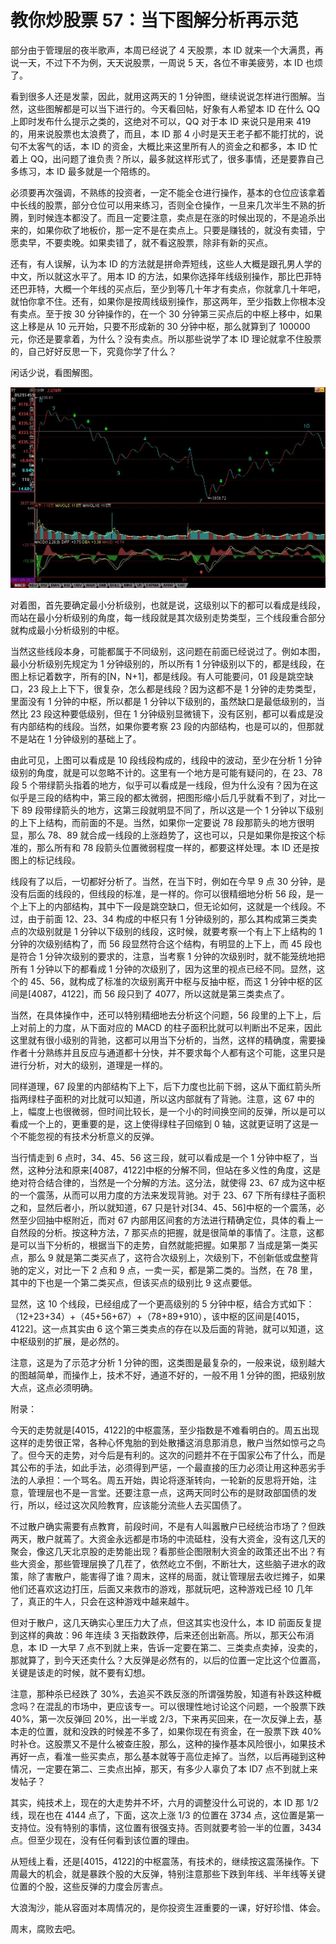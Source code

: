 # 教你炒股票 57：当下图解分析再示范

部分由于管理层的夜半歌声，本周已经说了 4 天股票，本 ID 就来一个大满贯，再说一天，不过下不为例，天天说股票，一周说 5 天，各位不审美疲劳，本 ID 也烦了。

看到很多人还是发蒙，因此，就用这两天的 1 分钟图，继续说说怎样进行图解。当然，这些图解都是可以当下进行的。今天看回帖，好象有人希望本 ID 在什么 QQ 上即时发布什么提示之类的，这绝对不可以，QQ 对于本 ID 来说只是用来 419 的，用来说股票也太浪费了，而且，本 ID 那 4 小时是天王老子都不能打扰的，说句不太客气的话，本 ID 的资金，大概比来这里所有人的资金之和都多，本 ID 忙着上 QQ，出问题了谁负责？所以，最多就这样形式了，很多事情，还是要靠自己多练习，本 ID 最多就是一个陪练的。

必须要再次强调，不熟练的投资者，一定不能全仓进行操作，基本的仓位应该拿着中长线的股票，部分仓位可以用来练习，否则全仓操作，一旦来几次半生不熟的折腾，到时候连本都没了。而且一定要注意，卖点是在涨的时候出现的，不是追杀出来的，如果你砍了地板价，那一定不是在卖点上。只要是赚钱的，就没有卖错，宁愿卖早，不要卖晚。如果卖错了，就不看这股票，除非有新的买点。

还有，有人误解，认为本 ID 的方法就是拼命弄短线，这些人大概是跟孔男人学的中文，所以就这水平了。用本 ID 的方法，如果你选择年线级别操作，那比巴菲特还巴菲特，大概一个年线的买点后，至少到等几十年才有卖点，你就拿几十年吧，就怕你拿不住。还有，如果你是按周线级别操作，那这两年，至少指数上你根本没有卖点。至于按 30 分钟操作的，在一个 30 分钟第三买点后的中枢上移中，如果这上移是从 10 元开始，只要不形成新的 30 分钟中枢，那么就算到了 100000 元，你还是要拿着，为什么？没有卖点。所以那些说学了本 ID 理论就拿不住股票的，自己好好反思一下，究竟你学了什么？

闲话少说，看图解图。

![](./1.jpeg)

对着图，首先要确定最小分析级别，也就是说，这级别以下的都可以看成是线段，而站在最小分析级别的角度，每一线段就是其次级别走势类型，三个线段重合部分就构成最小分析级别的中枢。

当然这些线段本身，可能都属于不同级别，这问题在前面已经说过了。例如本图，最小分析级别先规定为 1 分钟级别的，所以所有 1 分钟级别以下的，都是线段，在图上标记着数字，所有的[N，N+1]，都是线段。有人可能要问，01 段是跳空缺口，23 段上上下下，很复杂，怎么都是线段？因为这都不是 1 分钟的走势类型，里面没有 1 分钟的中枢，所以都是 1 分钟以下级别的，虽然缺口是最低级别的，当然比 23 段这种要低级别，但在 1 分钟级别显微镜下，没有区别，都可以看成是没有内部结构的线段。当然，如果你要考察 23 段的内部结构，也是可以的，但那就不是站在 1 分钟级别的基础上了。

由此可见，上图可以看成是 10 段线段构成的，线段中的波动，至少在分析 1 分钟级别的角度，就是可以忽略不计的。这里有一个地方是可能有疑问的，在 23、78 段 5 个带绿箭头指着的地方，似乎可以看成是一线段，但为什么没有？因为在这似乎是三段的结构中，第三段的都太微弱，把图形缩小后几乎就看不到了，对比一下 89 段带绿箭头的地方，这第三段就明显不同了，所以这是一个 1 分钟以下级别的上下上结构，而前面的不是。当然，如果你一定要说 78 段那箭头的地方很明显，那么 78、89 就合成一线段的上涨趋势了，这也可以，只是如果你是按这个标准的，那么所有和 78 段箭头位置微弱程度一样的，都要这样处理。本 ID 还是按图上的标记线段。

线段有了以后，一切都好分析了。当然，在当下时，例如在今早 9 点 30 分钟，是没有后面的线段的，但线段的标准，是一样的。你可以很精细地分析 56 段，是一个上下上的内部结构，其中下一段是跳空缺口，但无论如何，这就是一个线段。不过，由于前面 12、23、34 构成的中枢只有 1 分钟级别的，那么其构成第三类卖点的次级别就是 1 分钟以下级别的线段，这时候，就要考察一个有上下上结构的 1 分钟的次级别结构了，而 56 段显然符合这个结构，有明显的上下上，而 45 段也是符合 1 分钟次级别的要求的，注意，当考察 1 分钟的次级别时，就不能笼统地把所有 1 分钟以下的都看成 1 分钟的次级别了，因为这里的视点已经不同。显然，这个的 45、56，就构成了标准的次级别离开中枢与反抽中枢，而这 1 分钟中枢的区间是[4087，4122]，而 56 段只到了 4077，所以这就是第三类卖点了。

当然，在具体操作中，还可以特别精细地去分析这个问题，56 段里的上下上，后上对前上的力度，从下面对应的 MACD 的柱子面积比就可以判断出不足来，因此这里就有很小级别的背驰，这都可以用当下分析的，当然，这样的精确度，需要操作者十分熟练并且反应与通道都十分快，并不要求每个人都有这个可能，这里只是进行分析，对大的级别，道理是一样的。

同样道理，67 段里的内部结构下上下，后下力度也比前下弱，这从下面红箭头所指两绿柱子面积的对比就可以知道，所以这内部就有了背驰。注意，这 67 中的上，幅度上也很微弱，但时间比较长，是一个小的时间换空间的反弹，所以是可以看成一个上的，更重要的是，这上使得绿柱子回缩到 0 轴，这就更证明了这是一个不能忽视的有技术分析意义的反弹。

当行情走到 6 点时，34、45、56 这三段，就可以看成是一个 1 分钟中枢了，当然，这种分法和原来[4087，4122]中枢的分解不同，但站在多义性的角度，这是绝对符合结合律的，当然是一个分解的方法。这分法，就使得 23、67 成为这中枢的一个震荡，从而可以用力度的方法来发现背驰。对于 23、67 下所有绿柱子面积之和，显然后者小，所以就知道，67 只是针对[34、45、56]中枢的一个震荡，必然至少回抽中枢附近，而对 67 内部用区间套的方法进行精确定位，具体的看上一自然段的分析。按这种方法，7 那买点的把握，就是很简单的事情了。注意，这都是可以当下分析的，根据当下的走势，自然就能把握。如果那 7 当成是第一类买点，那么 9 就是第二类买点了，这符合次级别上，次级别下，不创新低或盘整背驰的定义，对比一下 2 点和 9 点，一卖一买，都是第二类的。当然，在 78 里，其中的下也是一个第二类买点，但该买点的级别比 9 这点要低。

显然，这 10 个线段，已经组成了一个更高级别的 5 分钟中枢，结合方式如下：（12+23+34）+（45+56+67）+（78+89+910），该中枢的区间是[4015，4122]。这一点其实由 6 这个第三类卖点的存在以及后面的背驰，就可以知道，这中枢级别的扩展，是必然的。

注意，这是为了示范才分析 1 分钟的图，这类图是最复杂的，一般来说，级别越大的图越简单，而操作上，技术不好，通道不好的，一般不用 1 分钟的图，把级别放大点，这点必须明确。

附录：

今天的走势就是[4015，4122]的中枢震荡，至少指数是不难看明白的。周五出现这样的走势很正常，各种心怀鬼胎的到处散播这消息那消息，散户当然如惊弓之鸟了。但今天的走势，对今后是有利的。这次的问题并不在于国家公布了什么，而是其公布的手法，如此手法，必须得到严惩，一个最直接的压力必须让用这种恶劣手法的人承担：一个骂名。周五开始，舆论将逐渐转向，一轮新的反思将开始，注意，管理层也不是一言堂。还要注意一点，这两天同时公布的是财政部国债的发行，所以，经过这次风险教育，应该能分流些人去买国债了。

不过散户确实需要有点教育，前段时间，不是有人叫嚣散户已经统治市场了？但跌两天，散户就蔫了。大资金永远都是市场的中流砥柱，没有大资金，没有这几天的聚会，像这几天北京股的走势能出现？看那些企图限制大资金的政策还出不出？有些大资金，那些管理层换了几茬了，依然屹立不倒，不断壮大，这些脑子进水的政策，除了害散户，能害得了谁？周末，这样的局面，就让管理层去收烂摊子，如果他们还喜欢这边打压，后面又来救市的游戏，那就玩吧，这种游戏已经 10 几年了，真正的牛人，只会在这种游戏中越来越牛。

但对于散户，这几天确实心里压力大了点，但这其实也没什么，本 ID 前面反复提到这样的典故：96 年连续 3 天指数跌停，后来还创出新高。所以，那天公布消息，本 ID 一大早 7 点不到就上来，告诉一定要在第二、三类卖点卖掉，没卖的，那就算了，到今天还卖什么？大反弹是必然有的，以后的位置一定比这个位置高，关键是该走的时候，就不要有幻想。

注意，那种杀已经跌了 30%，去追买不跌反涨的所谓强势股，知道有补跌这种概念吗？在混乱的市场中，更应该专一。可以很理性地讨论这个问题，一个股票下跌 40%，第一次反弹回 20%，出一半或 2/3，下来再买回来，在一次反弹上去，基本走的位置，就和没跌的时候差不多了，如果你现在有资金，在一股票下跌 40%时补仓。这股票又不是什么被查庄股，那么，这种的操作基本风险很小，如果技术再好一点，看准一些买卖点，那么基本就等于高位走掉了。当然，以后再碰到这种情况，一定要在第二、三卖点出掉，那天，有多少人辜负了本 ID7 点不到就上来发帖子？

其实，纯技术上，现在的大走势并不坏，六月的调整没什么可说的，本 ID 那 1/2 线，现在也在 4144 点了，下面，这次上涨 1/3 的位置在 3734 点，这位置是第一支持位。没有特别的事情，这位置有很强支持。否则就要考验一半的位置，3434 点。但至少现在，没有任何看到该位置的理由。

从短线上看，还是[4015，4122]的中枢震荡，有技术的，继续按这震荡操作。下周最大的机会，就是暴跌个股的大反弹，特别注意那些下跌到年线、半年线等关键位置的个股，这些反弹的力度会厉害点。

大浪淘沙，能从容面对本周情况的，是你投资生涯重要的一课，好好珍惜、体会。

周末，腐败去吧。
